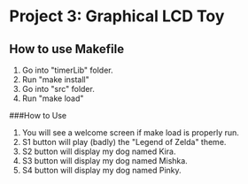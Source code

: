 # Project 3: Graphical LCD Toy 
## How to use Makefile

1. Go into "timerLib" folder.
2. Run "make install"
3. Go into "src" folder.
4. Run "make load"

###How to Use

1. You will see a welcome screen if make load is properly run.
2. S1 button will play (badly) the "Legend of Zelda" theme.
3. S2 button will display my dog named Kira.
4. S3 button will display my dog named Mishka.
5. S4 button will display my dog named Pinky. 
